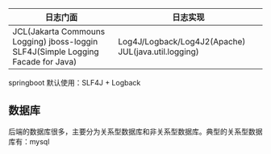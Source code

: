 日志门面   |日志实现
----|---
JCL(Jakarta Commouns Logging)  jboss-loggin SLF4J(Simple Logging Facade for Java)| Log4J/Logback/Log4J2(Apache) JUL(java.util.logging)

springboot 默认使用：SLF4J + Logback

## 数据库
后端的数据库很多，主要分为关系型数据库和非关系型数据库。典型的关系型数据库有：mysql

